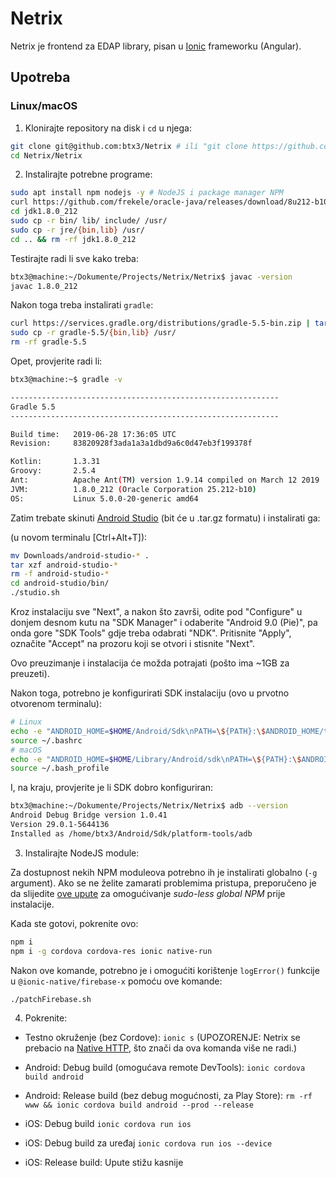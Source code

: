 # Netrix

Netrix je frontend za EDAP library, pisan u [Ionic](https://ionicframework.com/) frameworku (Angular).

## Upotreba

### Linux/macOS

1. Klonirajte repository na disk i `cd` u njega:

```bash
git clone git@github.com:btx3/Netrix # ili "git clone https://github.com/btx3/Netrix" ako nemate SSH podešen
cd Netrix/Netrix
```

2. Instalirajte potrebne programe:

```bash
sudo apt install npm nodejs -y # NodeJS i package manager NPM
curl https://github.com/frekele/oracle-java/releases/download/8u212-b10/jdk-8u212-linux-x64.tar.gz | tar xz
cd jdk1.8.0_212
sudo cp -r bin/ lib/ include/ /usr/
sudo cp -r jre/{bin,lib} /usr/
cd .. && rm -rf jdk1.8.0_212
```

Testirajte radi li sve kako treba:

```bash
btx3@machine:~/Dokumente/Projects/Netrix/Netrix$ javac -version
javac 1.8.0_212
```

Nakon toga treba instalirati `gradle`:
```bash
curl https://services.gradle.org/distributions/gradle-5.5-bin.zip | tar xz
sudo cp -r gradle-5.5/{bin,lib} /usr/
rm -rf gradle-5.5
```

Opet, provjerite radi li:
```bash
btx3@machine:~$ gradle -v

------------------------------------------------------------
Gradle 5.5
------------------------------------------------------------

Build time:   2019-06-28 17:36:05 UTC
Revision:     83820928f3ada1a3a1dbd9a6c0d47eb3f199378f

Kotlin:       1.3.31
Groovy:       2.5.4
Ant:          Apache Ant(TM) version 1.9.14 compiled on March 12 2019
JVM:          1.8.0_212 (Oracle Corporation 25.212-b10)
OS:           Linux 5.0.0-20-generic amd64

```

Zatim trebate skinuti [Android Studio](https://developer.android.com/studio) (bit će u .tar.gz formatu) i instalirati ga:

(u novom terminalu [Ctrl+Alt+T]):
```bash
mv Downloads/android-studio-* .
tar xzf android-studio-*
rm -f android-studio-*
cd android-studio/bin/
./studio.sh
```

Kroz instalaciju sve "Next", a nakon što završi, odite pod "Configure" u donjem desnom kutu na "SDK Manager" i odaberite "Android 9.0 (Pie)", pa onda gore "SDK Tools" gdje treba odabrati "NDK". Pritisnite "Apply", označite "Accept" na prozoru koji se otvori i stisnite "Next".

Ovo preuzimanje i instalacija će možda potrajati (pošto ima ~1GB za preuzeti).

Nakon toga, potrebno je konfigurirati SDK instalaciju (ovo u prvotno otvorenom terminalu):
```bash
# Linux
echo -e "ANDROID_HOME=$HOME/Android/Sdk\nPATH=\${PATH}:\$ANDROID_HOME/tools:\$ANDROID_HOME/platform-tools" >> ~/.bashrc
source ~/.bashrc
# macOS
echo -e "ANDROID_HOME=$HOME/Library/Android/sdk\nPATH=\${PATH}:\$ANDROID_HOME/tools:\$ANDROID_HOME/platform-tools" >> ~/.bash_profile
source ~/.bash_profile
```

I, na kraju, provjerite je li SDK dobro konfiguriran:
```bash
btx3@machine:~/Dokumente/Projects/Netrix/Netrix$ adb --version
Android Debug Bridge version 1.0.41
Version 29.0.1-5644136
Installed as /home/btx3/Android/Sdk/platform-tools/adb
```

3. Instalirajte NodeJS module:

Za dostupnost nekih NPM moduleova potrebno ih je instalirati globalno (`-g` argument). Ako se ne želite zamarati problemima pristupa, preporučeno je da slijedite [ove upute](https://github.com/sindresorhus/guides/blob/master/npm-global-without-sudo.md) za omogućivanje *sudo-less global NPM* prije instalacije.

Kada ste gotovi, pokrenite ovo:

```bash
npm i
npm i -g cordova cordova-res ionic native-run
```

Nakon ove komande, potrebno je i omogućiti korištenje `logError()` funkcije u `@ionic-native/firebase-x` pomoću ove komande:

```bash
./patchFirebase.sh
```

4. Pokrenite:

* Testno okruženje (bez Cordove):
    `ionic s` (UPOZORENJE: Netrix se prebacio na [Native HTTP](https://ionicframework.com/docs/native/http), što znači da ova komanda više ne radi.)


* Android: Debug build (omogućava remote DevTools):
    `ionic cordova build android`
* Android: Release build (bez debug mogućnosti, za Play Store):
    `rm -rf www && ionic cordova build android --prod --release`
* iOS: Debug build
    `ionic cordova run ios`
* iOS: Debug build za uređaj
    `ionic cordova run ios --device`
* iOS: Release build:
    Upute stižu kasnije